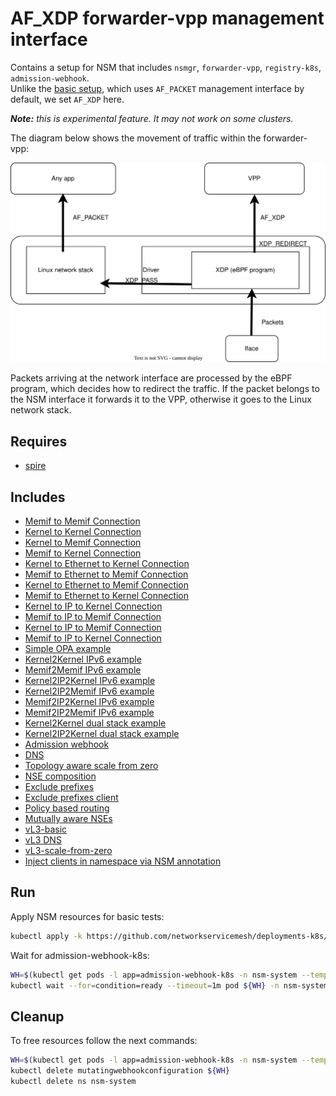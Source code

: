 # AF_XDP forwarder-vpp management interface

Contains a setup for NSM that includes `nsmgr`, `forwarder-vpp`, `registry-k8s`, `admission-webhook`.
\
Unlike the [basic setup](../basic), which uses `AF_PACKET` management interface by default, we set `AF_XDP` here.

_**Note:** this is experimental feature. It may not work on some clusters._

The diagram below shows the movement of traffic within the forwarder-vpp:

![NSM kernel2kernel Diagram](./diagram.svg "NSM Kernel2Kernel Scheme")

Packets arriving at the network interface are processed by the eBPF program, which decides how to redirect the traffic.
If the packet belongs to the NSM interface it forwards it to the VPP, otherwise it goes to the Linux network stack.
## Requires

- [spire](../spire/single_cluster)

## Includes

- [Memif to Memif Connection](../use-cases/Memif2Memif)
- [Kernel to Kernel Connection](../use-cases/Kernel2Kernel)
- [Kernel to Memif Connection](../use-cases/Kernel2Memif)
- [Memif to Kernel Connection](../use-cases/Memif2Kernel)
- [Kernel to Ethernet to Kernel Connection](../use-cases/Kernel2Ethernet2Kernel)
- [Memif to Ethernet to Memif Connection](../use-cases/Memif2Ethernet2Memif)
- [Kernel to Ethernet to Memif Connection](../use-cases/Kernel2Ethernet2Memif)
- [Memif to Ethernet to Kernel Connection](../use-cases/Memif2Ethernet2Kernel)
- [Kernel to IP to Kernel Connection](../use-cases/Kernel2IP2Kernel)
- [Memif to IP to Memif Connection](../use-cases/Memif2IP2Memif)
- [Kernel to IP to Memif Connection](../use-cases/Kernel2IP2Memif)
- [Memif to IP to Kernel Connection](../use-cases/Memif2IP2Kernel)
- [Simple OPA example](../features/opa)
- [Kernel2Kernel IPv6 example](../features/ipv6/Kernel2Kernel_ipv6)
- [Memif2Memif IPv6 example](../features/ipv6/Memif2Memif_ipv6)
- [Kernel2IP2Kernel IPv6 example](../features/ipv6/Kernel2IP2Kernel_ipv6)
- [Kernel2IP2Memif IPv6 example](../features/ipv6/Kernel2IP2Memif_ipv6)
- [Memif2IP2Kernel IPv6 example](../features/ipv6/Memif2IP2Kernel_ipv6)
- [Memif2IP2Memif IPv6 example](../features/ipv6/Memif2IP2Memif_ipv6)
- [Kernel2Kernel dual stack example](../features/dual-stack/Kernel2Kernel_dual_stack)
- [Kernel2IP2Kernel dual stack example](../features/dual-stack/Kernel2IP2Kernel_dual_stack)
- [Admission webhook](../features/webhook)
- [DNS](../features/dns)
- [Topology aware scale from zero](../features/scale-from-zero)
- [NSE composition](../features/nse-composition)
- [Exclude prefixes](../features/exclude-prefixes)
- [Exclude prefixes client](../features/exclude-prefixes-client)
- [Policy based routing](../features/policy-based-routing)
- [Mutually aware NSEs](../features/mutually-aware-nses)
- [vL3-basic](../features/vl3-basic)
- [vL3 DNS](../features/vl3-dns)
- [vL3-scale-from-zero](../features/vl3-scale-from-zero)
- [Inject clients in namespace via NSM annotation](../features/annotated-namespace)

## Run

Apply NSM resources for basic tests:

```bash
kubectl apply -k https://github.com/networkservicemesh/deployments-k8s/examples/afxdp?ref=1a958a0ffded91546186a15dc68794169e0ae9da
```

Wait for admission-webhook-k8s:

```bash
WH=$(kubectl get pods -l app=admission-webhook-k8s -n nsm-system --template '{{range .items}}{{.metadata.name}}{{"\n"}}{{end}}')
kubectl wait --for=condition=ready --timeout=1m pod ${WH} -n nsm-system
```

## Cleanup

To free resources follow the next commands:

```bash
WH=$(kubectl get pods -l app=admission-webhook-k8s -n nsm-system --template '{{range .items}}{{.metadata.name}}{{"\n"}}{{end}}')
kubectl delete mutatingwebhookconfiguration ${WH}
kubectl delete ns nsm-system
```
